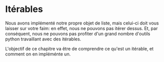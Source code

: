 # Itérables

Nous avons implémenté notre propre objet de liste, mais celui-ci doit vous laisser sur votre faim: en effet, nous ne pouvons pas itérer dessus. Et, par conséquent, nous ne pouvons pas profiter d'un grand nombre d'outils python travaillant avec des itérables.

L'objectif de ce chapitre va être de comprendre ce qu'est un itérable, et comment on en impléménte un.
